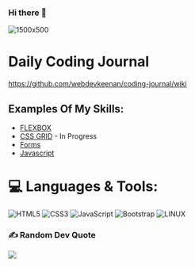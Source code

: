 ### Hi there 👋


![1500x500](https://github.com/webdevkeenan/webdevkeenan/assets/42125735/21c3a200-d3eb-474e-afcf-07b3ca683188)

# Daily Coding Journal
https://github.com/webdevkeenan/coding-journal/wiki

## Examples Of My Skills:
+ [FLEXBOX](https://github.com/webdevkeenan/landing_page)
+ [CSS GRID](https://github.com/webdevkeenan/product_landing-page) - In Progress
+ [Forms](https://github.com/webdevkeenan/survey_form)
+ [Javascript](https://github.com/webdevkeenan/rockPaperScissors_Game)
  

# 💻 Languages & Tools:
![HTML5](https://img.shields.io/badge/html5-%23E34F26.svg?style=for-the-badge&logo=html5&logoColor=white) ![CSS3](https://img.shields.io/badge/css3-%231572B6.svg?style=for-the-badge&logo=css3&logoColor=white) ![JavaScript](https://img.shields.io/badge/javascript-%23323330.svg?style=for-the-badge&logo=javascript&logoColor=%23F7DF1E) ![Bootstrap](https://img.shields.io/badge/bootstrap-%23563D7C.svg?style=for-the-badge&logo=bootstrap&logoColor=white) ![LINUX](https://img.shields.io/badge/Linux-FCC624?style=for-the-badge&logo=linux&logoColor=black)

### ✍️ Random Dev Quote
![](https://quotes-github-readme.vercel.app/api?type=horizontal&theme=radical)



<!--
**webdevkeenan/webdevkeenan** is a ✨ _special_ ✨ repository because its `README.md` (this file) appears on your GitHub profile.

Here are some ideas to get you started:

- 🔭 I’m currently working on ...
- 🌱 I’m currently learning ...
- 👯 I’m looking to collaborate on ...
- 🤔 I’m looking for help with ...
- 💬 Ask me about ...
- 📫 How to reach me: ...
- 😄 Pronouns: ...
- ⚡ Fun fact: ...
-->
